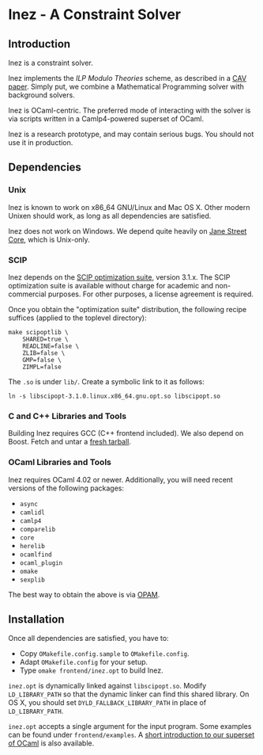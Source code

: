 Inez - A Constraint Solver
==========================

Introduction
------------

Inez is a constraint solver.

Inez implements the *ILP Modulo Theories* scheme, as described in a
[CAV paper][cav2013]. Simply put, we combine a Mathematical
Programming solver with background solvers.

Inez is OCaml-centric. The preferred mode of interacting with the
solver is via scripts written in a Camlp4-powered superset of OCaml.

Inez is a research prototype, and may contain serious bugs. You should
not use it in production.

Dependencies
------------

### Unix

Inez is known to work on x86_64 GNU/Linux and Mac OS X. Other modern
Unixen should work, as long as all dependencies are satisfied.

Inez does not work on Windows. We depend quite heavily on
[Jane Street Core][jsgithub], which is Unix-only.

### SCIP

Inez depends on the [SCIP optimization suite][scip], version
3.1.x. The SCIP optimization suite is available without charge for
academic and non-commercial purposes. For other purposes, a license
agreement is required.

Once you obtain the "optimization suite" distribution, the following
recipe suffices (applied to the toplevel directory):

    make scipoptlib \
        SHARED=true \
        READLINE=false \
        ZLIB=false \
        GMP=false \
        ZIMPL=false

The `.so` is under `lib/`. Create a symbolic link to it as follows:

    ln -s libscipopt-3.1.0.linux.x86_64.gnu.opt.so libscipopt.so

### C and C++ Libraries and Tools

Building Inez requires GCC (C++ frontend included). We also depend on
Boost. Fetch and untar a [fresh tarball][boost].

### OCaml Libraries and Tools

Inez requires OCaml 4.02 or newer. Additionally, you will need recent
versions of the following packages:

- `async`
- `camlidl`
- `camlp4`
- `comparelib`
- `core`
- `herelib`
- `ocamlfind`
- `ocaml_plugin`
- `omake`
- `sexplib`

The best way to obtain the above is via [OPAM][opam].

Installation
------------

Once all dependencies are satisfied, you have to:

- Copy `OMakefile.config.sample` to `OMakefile.config`.
- Adapt `OMakefile.config` for your setup.
- Type `omake frontend/inez.opt` to build Inez.

`inez.opt` is dynamically linked against `libscipopt.so`.  Modify
`LD_LIBRARY_PATH` so that the dynamic linker can find this shared
library. On OS X, you should set `DYLD_FALLBACK_LIBRARY_PATH` in place
of `LD_LIBRARY_PATH`.

`inez.opt` accepts a single argument for the input program. Some
examples can be found under `frontend/examples`. A [short introduction
to our superset of OCaml][langintro] is also available.

[jsgithub]: http://janestreet.github.io/
[scip]: http://scip.zib.de/download.shtml
[boost]: http://www.boost.org/users/download/
[opam]: http://opam.ocamlpro.com/
[cav2013]: http://www.ccs.neu.edu/home/vpap/pub/cav-2013.pdf
[langintro]: https://github.com/vasilisp/inez/wiki/Inez-Language